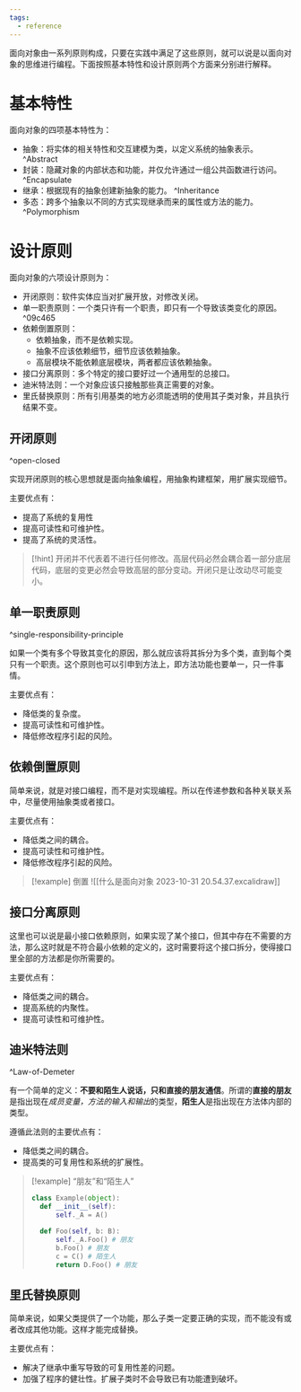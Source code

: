 ```yaml
---
tags:
  - reference
---
```

面向对象由一系列原则构成，只要在实践中满足了这些原则，就可以说是以面向对象的思维进行编程。下面按照基本特性和设计原则两个方面来分别进行解释。

# 基本特性

面向对象的四项基本特性为：

- 抽象：将实体的相关特性和交互建模为类，以定义系统的抽象表示。 ^Abstract
- 封装：隐藏对象的内部状态和功能，并仅允许通过一组公共函数进行访问。 ^Encapsulate
- 继承：根据现有的抽象创建新抽象的能力。 ^Inheritance
- 多态：跨多个抽象以不同的方式实现继承而来的属性或方法的能力。 ^Polymorphism

# 设计原则

面向对象的六项设计原则为：

- 开闭原则：软件实体应当对扩展开放，对修改关闭。
- 单一职责原则：一个类只许有一个职责，即只有一个导致该类变化的原因。  ^09c465
- 依赖倒置原则：
	- 依赖抽象，而不是依赖实现。
	- 抽象不应该依赖细节，细节应该依赖抽象。
	- 高层模块不能依赖底层模块，两者都应该依赖抽象。
- 接口分离原则：多个特定的接口要好过一个通用型的总接口。
- 迪米特法则：一个对象应该只接触那些真正需要的对象。
- 里氏替换原则：所有引用基类的地方必须能透明的使用其子类对象，并且执行结果不变。

## 开闭原则 

^open-closed

实现开闭原则的核心思想就是面向抽象编程，用抽象构建框架，用扩展实现细节。

主要优点有：

- 提高了系统的复用性
- 提高可读性和可维护性。
- 提高了系统的灵活性。

> [!hint]
> 开闭并不代表着不进行任何修改。高层代码必然会耦合着一部分底层代码，底层的变更必然会导致高层的部分变动。开闭只是让改动尽可能变小。

## 单一职责原则

^single-responsibility-principle

如果一个类有多个导致其变化的原因，那么就应该将其拆分为多个类，直到每个类只有一个职责。这个原则也可以引申到方法上，即方法功能也要单一，只一件事情。

主要优点有：

- 降低类的复杂度。
- 提高可读性和可维护性。
- 降低修改程序引起的风险。

## 依赖倒置原则

简单来说，就是对接口编程，而不是对实现编程。所以在传递参数和各种关联关系中，尽量使用抽象类或者接口。

主要优点有：

- 降低类之间的耦合。
- 提高可读性和可维护性。
- 降低修改程序引起的风险。


> [!example] 倒置
> ![[什么是面向对象 2023-10-31 20.54.37.excalidraw]]

## 接口分离原则

这里也可以说是最小接口依赖原则，如果实现了某个接口，但其中存在不需要的方法，那么这时就是不符合最小依赖的定义的，这时需要将这个接口拆分，使得接口里全部的方法都是你所需要的。

主要优点有：

- 降低类之间的耦合。
- 提高系统的内聚性。
- 提高可读性和可维护性。

## 迪米特法则

^Law-of-Demeter

有一个简单的定义：**不要和陌生人说话，只和直接的朋友通信**。所谓的**直接的朋友**是指出现在*成员变量，方法的输入和输出*的类型，**陌生人**是指出现在方法体内部的类型。

遵循此法则的主要优点有：

- 降低类之间的耦合。
- 提高类的可复用性和系统的扩展性。

> [!example] “朋友”和“陌生人”
> ```python
> class Example(object):
> 	def __init__(self):
> 		self._A = A()
> 
> 	def Foo(self, b: B):
> 		self._A.Foo() # 朋友
> 		b.Foo() # 朋友
> 		c = C() # 陌生人
> 		return D.Foo() # 朋友
> ```

## 里氏替换原则

简单来说，如果父类提供了一个功能，那么子类一定要正确的实现，而不能没有或者改成其他功能。这样才能完成替换。

主要优点有：

- 解决了继承中重写导致的可复用性差的问题。
- 加强了程序的健壮性。扩展子类时不会导致已有功能遭到破坏。